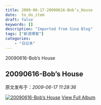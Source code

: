 ```yaml
---
title: 2009-06-17-20090616-Bob’s_House
date:  to_do_item
draft: false
keywords: []
description: "Imported from Sina Blog"
tags: ["新浪博客"]
categories: 
    - "日记本"
---
```

20090616-Bob’s House
## 20090616-Bob’s House

 原文发布于：*2009-06-17 11:28:36*

[![20090616-Bob&rsquo;s&nbsp;<wbr>House](https&#58;//lpqaaa.bay.livefilestore.com/y1m8Q4Fea7DHQptELP6KSaplqrLsbUWENBQrr3BqBhPzin2AkKQKCL6axBEBRah0AAUzydhgkBQzGaic_NVu2ktWAiv4V3JsN1g9I9Hmy43KwiRJdfmG9RhO_sNhoKFXTPZcsvRBKX5gntYX8hsymBPxw/InlineRepresentation80d55e00-c84d-42c2-83b2-f7b220175668[2].jpg)](http&#58;//cid-21498be546db23d6.skydrive.live.com/redir.aspx?page=browse&amp;resid=21498BE546DB23D6!1556&amp;ct=photos)
[
View Full Album](http&#58;//cid-21498be546db23d6.skydrive.live.com/redir.aspx?page=browse&amp;resid=21498BE546DB23D6!1556&amp;ct=photos)


